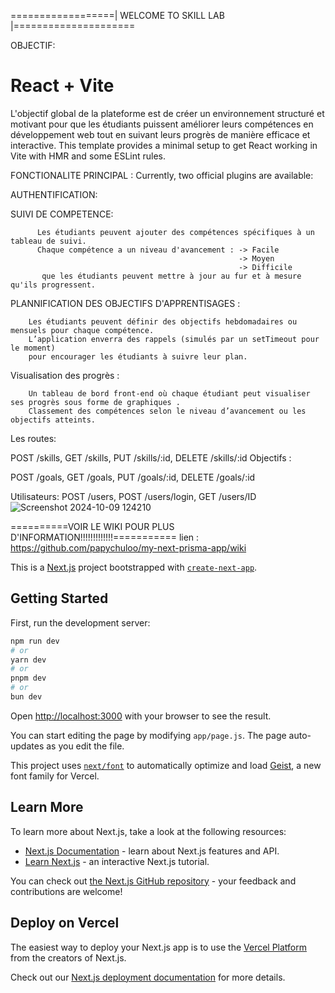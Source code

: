 ==================| WELCOME TO SKILL LAB  |=====================
                                                                     
OBJECTIF:
# React + Vite

  L'objectif global de la plateforme est de créer un environnement structuré et motivant pour que les étudiants
  puissent améliorer leurs compétences en développement web tout en suivant leurs progrès de manière efficace et interactive.
This template provides a minimal setup to get React working in Vite with HMR and some ESLint rules.

FONCTIONALITE PRINCIPAL :
Currently, two official plugins are available:

  AUTHENTIFICATION: 
           

  SUIVI DE COMPETENCE:
  
          Les étudiants peuvent ajouter des compétences spécifiques à un tableau de suivi.
          Chaque compétence a un niveau d'avancement : -> Facile
                                                       -> Moyen
                                                       -> Difficile 
           que les étudiants peuvent mettre à jour au fur et à mesure qu'ils progressent.
          
  PLANNIFICATION DES OBJECTIFS D'APPRENTISAGES :

        Les étudiants peuvent définir des objectifs hebdomadaires ou mensuels pour chaque compétence.
        L’application enverra des rappels (simulés par un setTimeout pour le moment) 
        pour encourager les étudiants à suivre leur plan.

  Visualisation des progrès :

        Un tableau de bord front-end où chaque étudiant peut visualiser ses progrès sous forme de graphiques .
        Classement des compétences selon le niveau d’avancement ou les objectifs atteints.

        

Les routes:

POST /skills, GET /skills, PUT /skills/:id, DELETE /skills/:id
Objectifs :

POST /goals, GET /goals, PUT /goals/:id, DELETE /goals/:id

Utilisateurs:
POST /users, POST /users/login, GET /users/ID
![Screenshot 2024-10-09 124210](https://github.com/user-attachments/assets/8552efcb-01df-46b5-8d20-19056f1baf40)


  ==========VOIR LE WIKI POUR PLUS D'INFORMATION!!!!!!!!!!!!!===========
  lien : https://github.com/papychuloo/my-next-prisma-app/wiki





This is a [Next.js](https://nextjs.org) project bootstrapped with [`create-next-app`](https://github.com/vercel/next.js/tree/canary/packages/create-next-app).

## Getting Started

First, run the development server:

```bash
npm run dev
# or
yarn dev
# or
pnpm dev
# or
bun dev
```

Open [http://localhost:3000](http://localhost:3000) with your browser to see the result.

You can start editing the page by modifying `app/page.js`. The page auto-updates as you edit the file.

This project uses [`next/font`](https://nextjs.org/docs/app/building-your-application/optimizing/fonts) to automatically optimize and load [Geist](https://vercel.com/font), a new font family for Vercel.

## Learn More

To learn more about Next.js, take a look at the following resources:

- [Next.js Documentation](https://nextjs.org/docs) - learn about Next.js features and API.
- [Learn Next.js](https://nextjs.org/learn) - an interactive Next.js tutorial.

You can check out [the Next.js GitHub repository](https://github.com/vercel/next.js) - your feedback and contributions are welcome!

## Deploy on Vercel

The easiest way to deploy your Next.js app is to use the [Vercel Platform](https://vercel.com/new?utm_medium=default-template&filter=next.js&utm_source=create-next-app&utm_campaign=create-next-app-readme) from the creators of Next.js.

Check out our [Next.js deployment documentation](https://nextjs.org/docs/app/building-your-application/deploying) for more details.
